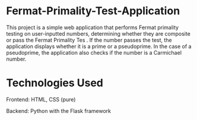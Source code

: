 # Fermat-Primality-Test-Application
This project is a  simple web application that performs Fermat primality testing on user-inputted numbers, determining whether they are composite or  pass the Fermat Primality Tes . If the number passes the test, the application displays whether it is a prime or a pseudoprime. In the case of a pseudoprime, the application also checks if the number is a Carmichael number.

# Technologies Used
Frontend: HTML, CSS (pure)

Backend: Python with the Flask framework
